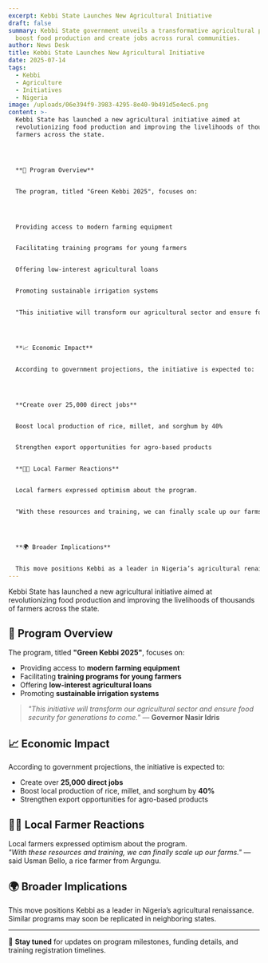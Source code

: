 ```yaml
---
excerpt: Kebbi State Launches New Agricultural Initiative
draft: false
summary: Kebbi State government unveils a transformative agricultural program to
  boost food production and create jobs across rural communities.
author: News Desk
title: Kebbi State Launches New Agricultural Initiative
date: 2025-07-14
tags:
  - Kebbi
  - Agriculture
  - Initiatives
  - Nigeria
image: /uploads/06e394f9-3983-4295-8e40-9b491d5e4ec6.png
content: >-
  Kebbi State has launched a new agricultural initiative aimed at
  revolutionizing food production and improving the livelihoods of thousands of
  farmers across the state.




  **🚜 Program Overview**


  The program, titled "Green Kebbi 2025", focuses on:




  Providing access to modern farming equipment


  Facilitating training programs for young farmers


  Offering low-interest agricultural loans


  Promoting sustainable irrigation systems


  "This initiative will transform our agricultural sector and ensure food security for generations to come." — Governor Nasir Idris




  **📈 Economic Impact**


  According to government projections, the initiative is expected to:




  **Create over 25,000 direct jobs**


  Boost local production of rice, millet, and sorghum by 40%


  Strengthen export opportunities for agro-based products


  **🧑‍🌾 Local Farmer Reactions**


  Local farmers expressed optimism about the program.


  "With these resources and training, we can finally scale up our farms." — said Usman Bello, a rice farmer from Argungu.




  **🌍 Broader Implications**


  This move positions Kebbi as a leader in Nigeria’s agricultural renaissance. Similar programs may soon be replicated in neighboring states.
---
```


Kebbi State has launched a new agricultural initiative aimed at revolutionizing food production and improving the livelihoods of thousands of farmers across the state.

## 🚜 Program Overview

The program, titled **"Green Kebbi 2025"**, focuses on:

- Providing access to **modern farming equipment**
- Facilitating **training programs for young farmers**
- Offering **low-interest agricultural loans**
- Promoting **sustainable irrigation systems**

> _"This initiative will transform our agricultural sector and ensure food security for generations to come."_ — **Governor Nasir Idris**

## 📈 Economic Impact

According to government projections, the initiative is expected to:

- Create over **25,000 direct jobs**
- Boost local production of rice, millet, and sorghum by **40%**
- Strengthen export opportunities for agro-based products

## 🧑‍🌾 Local Farmer Reactions

Local farmers expressed optimism about the program.  
_"With these resources and training, we can finally scale up our farms."_ — said Usman Bello, a rice farmer from Argungu.

## 🌍 Broader Implications

This move positions Kebbi as a leader in Nigeria’s agricultural renaissance. Similar programs may soon be replicated in neighboring states.

---

📅 **Stay tuned** for updates on program milestones, funding details, and training registration timelines.
